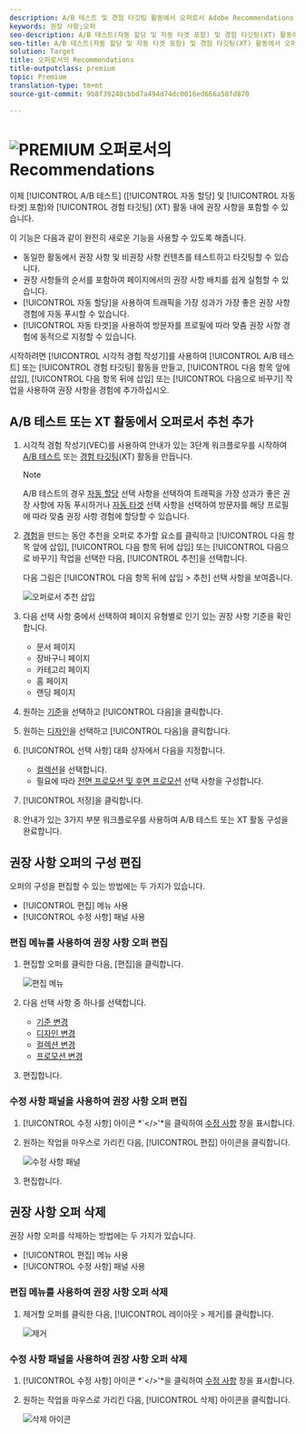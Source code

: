 ```yaml
---
description: A/B 테스트 및 경험 타깃팅 활동에서 오퍼로서 Adobe Recommendations
keywords: 권장 사항;오퍼
seo-description: A/B 테스트(자동 할당 및 자동 타겟 포함) 및 경험 타깃팅(XT) 활동에서 오퍼로서 Adobe Recommendations
seo-title: A/B 테스트(자동 할당 및 자동 타겟 포함) 및 경험 타깃팅(XT) 활동에서 오퍼로서 Adobe Recommendations
solution: Target
title: 오퍼로서의 Recommendations
title-outputclass: premium
topic: Premium
translation-type: tm+mt
source-git-commit: 9b8f39240cbbd7a494d74dc0016ed666a58fd870

---
```



# ![PREMIUM](/help/assets/premium.png) 오퍼로서의 Recommendations

이제 [!UICONTROL A/B 테스트] ([!UICONTROL 자동 할당] 및 [!UICONTROL 자동 타겟] 포함)와 [!UICONTROL 경험 타깃팅] (XT) 활동 내에 권장 사항을 포함할 수 있습니다.

이 기능은 다음과 같이 완전히 새로운 기능을 사용할 수 있도록 해줍니다.

* 동일한 활동에서 권장 사항 및 비권장 사항 컨텐츠를 테스트하고 타깃팅할 수 있습니다.
* 권장 사항들의 순서를 포함하여 페이지에서의 권장 사항 배치를 쉽게 실험할 수 있습니다.
* [!UICONTROL 자동 할당]을 사용하여 트래픽을 가장 성과가 가장 좋은 권장 사항 경험에 자동 푸시할 수 있습니다.
* [!UICONTROL 자동 타겟]을 사용하여 방문자를 프로필에 따라 맞춤 권장 사항 경험에 동적으로 지정할 수 있습니다.

시작하려면 [!UICONTROL 시각적 경험 작성기]를 사용하여 [!UICONTROL A/B 테스트] 또는 [!UICONTROL 경험 타깃팅] 활동을 만들고, [!UICONTROL 다음 항목 앞에 삽입], [!UICONTROL 다음 항목 뒤에 삽입] 또는 [!UICONTROL 다음으로 바꾸기] 작업을 사용하여 권장 사항을 경험에 추가하십시오.

## A/B 테스트 또는 XT 활동에서 오퍼로서 추천 추가

1. 시각적 경험 작성기(VEC)를 사용하여 안내가 있는 3단계 워크플로우를 시작하여 [A/B 테스트](/help/c-activities/t-test-ab/t-test-create-ab/test-create-ab.md) 또는 [경험 타깃팅](/help/c-activities/t-experience-target/t-xt-create/xt-create.md)(XT) 활동을 만듭니다.

   >[!NOTE]
   >
   >A/B 테스트의 경우 [자동 할당](/help/c-activities/automated-traffic-allocation/automated-traffic-allocation.md) 선택 사항을 선택하여 트래픽을 가장 성과가 좋은 권장 사항에 자동 푸시하거나 [자동 타겟](/help/c-activities/auto-target-to-optimize.md) 선택 사항을 선택하여 방문자를 해당 프로필에 따라 맞춤 권장 사항 경험에 할당할 수 있습니다.

1. [경험](/help/c-experiences/c-visual-experience-composer/viztarget-options.md)을 만드는 동안 추천을 오퍼로 추가할 요소를 클릭하고 [!UICONTROL 다음 항목 앞에 삽입], [!UICONTROL 다음 항목 뒤에 삽입] 또는 [!UICONTROL 다음으로 바꾸기] 작업을 선택한 다음, [!UICONTROL 추천]을 선택합니다.

   다음 그림은 [!UICONTROL 다음 항목 뒤에 삽입 &gt; 추천] 선택 사항을 보여줍니다.

   ![오퍼로서 추천 삽입](/help/c-recommendations/assets/replace-after-recommendations.png)

1. 다음 선택 사항 중에서 선택하여 페이지 유형별로 인기 있는 권장 사항 기준을 확인합니다.

   * 문서 페이지
   * 장바구니 페이지
   * 카테고리 페이지
   * 홈 페이지
   * 랜딩 페이지

1. 원하는 [기준](/help/c-recommendations/c-algorithms/algorithms.md)을 선택하고 [!UICONTROL 다음]을 클릭합니다.
1. 원하는 [디자인](/help/c-recommendations/c-design-overview/design-overview.md)을 선택하고 [!UICONTROL 다음]을 클릭합니다.
1. [!UICONTROL 선택 사항] 대화 상자에서 다음을 지정합니다.

   * [컬렉션](/help/c-recommendations/c-products/collections.md)을 선택합니다.
   * 필요에 따라 [전면 프로모션 및 후면 프로모션](/help/c-recommendations/t-create-recs-activity/adding-promotions.md) 선택 사항을 구성합니다.

1. [!UICONTROL 저장]을 클릭합니다.
1. 안내가 있는 3가지 부분 워크플로우를 사용하여 A/B 테스트 또는 XT 활동 구성을 완료합니다.

## 권장 사항 오퍼의 구성 편집

오퍼의 구성을 편집할 수 있는 방법에는 두 가지가 있습니다.

* [!UICONTROL 편집] 메뉴 사용
* [!UICONTROL 수정 사항] 패널 사용

### 편집 메뉴를 사용하여 권장 사항 오퍼 편집

1. 편집할 오퍼를 클릭한 다음, [편집]을 클릭합니다.

   ![편집 메뉴](/help/c-recommendations/assets/recs-offer-edit.png)

1. 다음 선택 사항 중 하나를 선택합니다.

   * [기준 변경](/help/c-recommendations/c-algorithms/algorithms.md)
   * [디자인 변경](/help/c-recommendations/c-design-overview/design-overview.md)
   * [컬렉션 변경](/help/c-recommendations/c-products/collections.md)
   * [프로모션 변경](/help/c-recommendations/t-create-recs-activity/adding-promotions.md)

1. 편집합니다.

### 수정 사항 패널을 사용하여 권장 사항 오퍼 편집

1. [!UICONTROL 수정 사항] 아이콘 *`&lt;/&gt;&#39;*을 클릭하여 [수정 사항](/help/c-experiences/c-visual-experience-composer/c-vec-code-editor/vec-code-editor.md) 창을 표시합니다.
1. 원하는 작업을 마우스로 가리킨 다음, [!UICONTROL 편집] 아이콘을 클릭합니다.

   ![수정 사항 패널](/help/c-recommendations/assets/recs-offer-modifications.png)

1. 편집합니다.

## 권장 사항 오퍼 삭제

권장 사항 오퍼를 삭제하는 방법에는 두 가지가 있습니다.

* [!UICONTROL 편집] 메뉴 사용
* [!UICONTROL 수정 사항] 패널 사용

### 편집 메뉴를 사용하여 권장 사항 오퍼 삭제

1. 제거할 오퍼를 클릭한 다음, [!UICONTROL 레이아웃 &gt; 제거]를 클릭합니다.

   ![제거](/help/c-recommendations/assets/recs-offer-remove.png)

### 수정 사항 패널을 사용하여 권장 사항 오퍼 삭제

1. [!UICONTROL 수정 사항] 아이콘 *`&lt;/&gt;&#39;*을 클릭하여 [수정 사항](/help/c-experiences/c-visual-experience-composer/c-vec-code-editor/vec-code-editor.md) 창을 표시합니다.
1. 원하는 작업을 마우스로 가리킨 다음, [!UICONTROL 삭제] 아이콘을 클릭합니다.

   ![삭제 아이콘](/help/c-recommendations/assets/recs-offer-delete.png)

